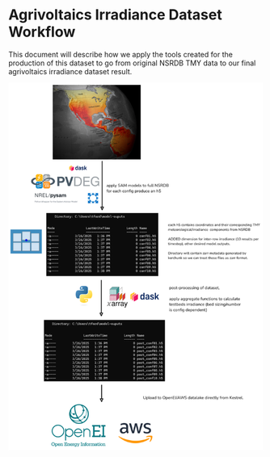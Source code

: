 # Agrivoltaics Irradiance Dataset Workflow

This document will describe how we apply the tools created for the production of this dataset to go from original NSRDB TMY data to our final agrivoltaics irradiance dataset result.

![workflow image](../agrivoltaics-irradiance-dataset-workflow.png)
